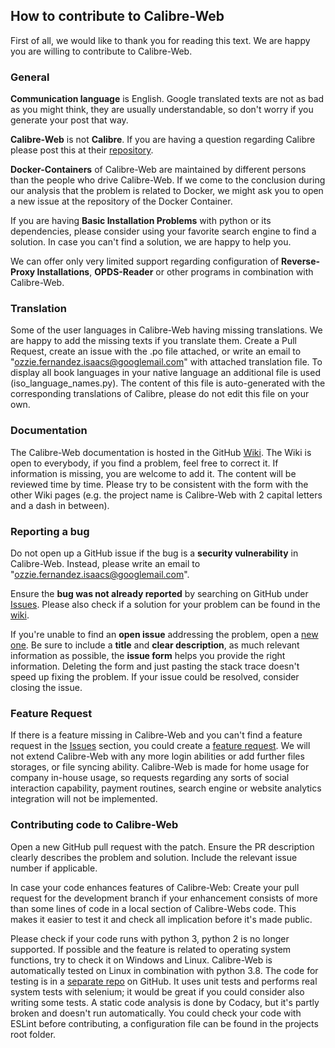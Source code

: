 ## How to contribute to Calibre-Web

First of all, we would like to thank you for reading this text. We are happy you are willing to contribute to Calibre-Web.

### **General**

**Communication language** is English. Google translated texts are not as bad as you might think, they are usually understandable, so don't worry if you generate your post that way.

**Calibre-Web** is not **Calibre**. If you are having a question regarding Calibre please post this at their [repository](https://github.com/kovidgoyal/calibre).

**Docker-Containers** of Calibre-Web are maintained by different persons than the people who drive Calibre-Web. If we come to the conclusion during our analysis that the problem is related to Docker, we might ask you to open a new issue at the repository of the Docker Container.

If you are having **Basic Installation Problems** with python or its dependencies, please consider using your favorite search engine to find a solution. In case you can't find a solution, we are happy to help you.

We can offer only very limited support regarding configuration of **Reverse-Proxy Installations**, **OPDS-Reader** or other programs in combination with Calibre-Web.

### **Translation**

Some of the user languages in Calibre-Web having missing translations. We are happy to add the missing texts if you translate them. Create a Pull Request, create an issue with the .po file attached, or write an email to "ozzie.fernandez.isaacs@googlemail.com" with attached translation file. To display all book languages in your native language an additional file is used (iso_language_names.py). The content of this file is auto-generated with the corresponding translations of Calibre, please do not edit this file on your own.

### **Documentation**

The Calibre-Web documentation is hosted in the GitHub [Wiki](https://github.com/janeczku/calibre-web/wiki). The Wiki is open to everybody, if you find a problem, feel free to correct it. If information is missing, you are welcome to add it. The content will be reviewed time by time. Please try to be consistent with the form with the other Wiki pages (e.g. the project name is Calibre-Web with 2 capital letters and a dash in between).

### **Reporting a bug**

Do not open up a GitHub issue if the bug is a **security vulnerability** in Calibre-Web. Instead, please write an email to "ozzie.fernandez.isaacs@googlemail.com".

Ensure the **bug was not already reported** by searching on GitHub under [Issues](https://github.com/janeczku/calibre-web/issues). Please also check if a solution for your problem can be found in the [wiki](https://github.com/janeczku/calibre-web/wiki).

If you're unable to find an **open issue** addressing the problem, open a [new one](https://github.com/janeczku/calibre-web/issues/new/choose). Be sure to include a **title** and **clear description**, as much relevant information as possible, the **issue form** helps you provide the right information. Deleting the form and just pasting the stack trace doesn't speed up fixing the problem. If your issue could be resolved, consider closing the issue.

### **Feature Request**

If there is a feature missing in Calibre-Web and you can't find a feature request in the [Issues](https://github.com/janeczku/calibre-web/issues) section, you could create a [feature request](https://github.com/janeczku/calibre-web/issues/new?assignees=&labels=&template=feature_request.md&title=).
We will not extend Calibre-Web with any more login abilities or add further files storages, or file syncing ability. Calibre-Web is made for home usage for company in-house usage, so requests regarding any sorts of social interaction capability, payment routines, search engine or website analytics integration will not be implemented.

### **Contributing code to Calibre-Web**

Open a new GitHub pull request with the patch. Ensure the PR description clearly describes the problem and solution. Include the relevant issue number if applicable.

In case your code enhances features of Calibre-Web: Create your pull request for the development branch if your enhancement consists of more than some lines of code in a local section of Calibre-Webs code. This makes it easier to test it and check all implication before it's made public.

Please check if your code runs with python 3, python 2 is no longer supported. If possible and the feature is related to operating system functions, try to check it on Windows and Linux.
Calibre-Web is automatically tested on Linux in combination with python 3.8. The code for testing is in a [separate repo](https://github.com/OzzieIsaacs/calibre-web-test) on GitHub. It uses unit tests and performs real system tests with selenium; it would be great if you could consider also writing some tests.
A static code analysis is done by Codacy, but it's partly broken and doesn't run automatically. You could check your code with ESLint before contributing, a configuration file can be found in the projects root folder.
